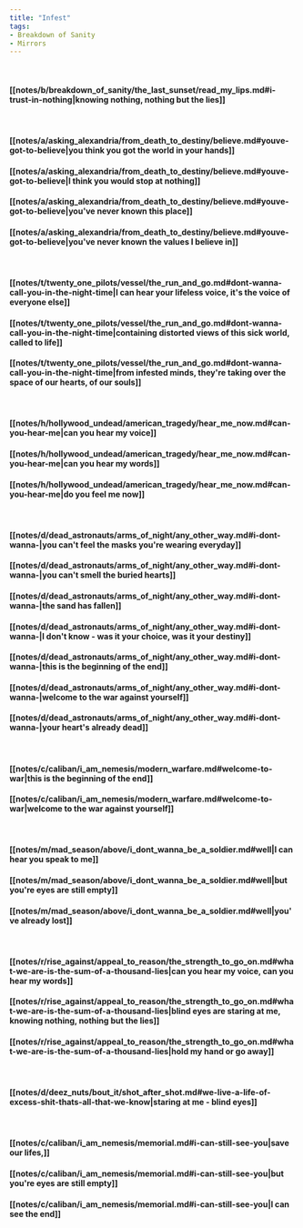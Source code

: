 ```yaml
---
title: "Infest"
tags:
- Breakdown of Sanity
- Mirrors
---
```

&nbsp;
#### [[notes/b/breakdown_of_sanity/the_last_sunset/read_my_lips.md#i-trust-in-nothing|knowing nothing, nothing but the lies]]
&nbsp;
#### [[notes/a/asking_alexandria/from_death_to_destiny/believe.md#youve-got-to-believe|you think you got the world in your hands]]
#### [[notes/a/asking_alexandria/from_death_to_destiny/believe.md#youve-got-to-believe|I think you would stop at nothing]]
#### [[notes/a/asking_alexandria/from_death_to_destiny/believe.md#youve-got-to-believe|you've never known this place]]
#### [[notes/a/asking_alexandria/from_death_to_destiny/believe.md#youve-got-to-believe|you've never known the values I believe in]]
&nbsp;
#### [[notes/t/twenty_one_pilots/vessel/the_run_and_go.md#dont-wanna-call-you-in-the-night-time|I can hear your lifeless voice, it's the voice of everyone else]]
#### [[notes/t/twenty_one_pilots/vessel/the_run_and_go.md#dont-wanna-call-you-in-the-night-time|containing distorted views of this sick world, called to life]]
#### [[notes/t/twenty_one_pilots/vessel/the_run_and_go.md#dont-wanna-call-you-in-the-night-time|from infested minds, they're taking over the space of our hearts, of our souls]]
&nbsp;
#### [[notes/h/hollywood_undead/american_tragedy/hear_me_now.md#can-you-hear-me|can you hear my voice]]
#### [[notes/h/hollywood_undead/american_tragedy/hear_me_now.md#can-you-hear-me|can you hear my words]]
#### [[notes/h/hollywood_undead/american_tragedy/hear_me_now.md#can-you-hear-me|do you feel me now]]
&nbsp;
#### [[notes/d/dead_astronauts/arms_of_night/any_other_way.md#i-dont-wanna-|you can't feel the masks you're wearing everyday]]
#### [[notes/d/dead_astronauts/arms_of_night/any_other_way.md#i-dont-wanna-|you can't smell the buried hearts]]
#### [[notes/d/dead_astronauts/arms_of_night/any_other_way.md#i-dont-wanna-|the sand has fallen]]
#### [[notes/d/dead_astronauts/arms_of_night/any_other_way.md#i-dont-wanna-|I don't know - was it your choice, was it your destiny]]
#### [[notes/d/dead_astronauts/arms_of_night/any_other_way.md#i-dont-wanna-|this is the beginning of the end]]
#### [[notes/d/dead_astronauts/arms_of_night/any_other_way.md#i-dont-wanna-|welcome to the war against yourself]]
#### [[notes/d/dead_astronauts/arms_of_night/any_other_way.md#i-dont-wanna-|your heart's already dead]]
&nbsp;
#### [[notes/c/caliban/i_am_nemesis/modern_warfare.md#welcome-to-war|this is the beginning of the end]]
#### [[notes/c/caliban/i_am_nemesis/modern_warfare.md#welcome-to-war|welcome to the war against yourself]]
&nbsp;
#### [[notes/m/mad_season/above/i_dont_wanna_be_a_soldier.md#well|I can hear you speak to me]]
#### [[notes/m/mad_season/above/i_dont_wanna_be_a_soldier.md#well|but you're eyes are still empty]]
#### [[notes/m/mad_season/above/i_dont_wanna_be_a_soldier.md#well|you've already lost]]
&nbsp;
#### [[notes/r/rise_against/appeal_to_reason/the_strength_to_go_on.md#what-we-are-is-the-sum-of-a-thousand-lies|can you hear my voice, can you hear my words]]
#### [[notes/r/rise_against/appeal_to_reason/the_strength_to_go_on.md#what-we-are-is-the-sum-of-a-thousand-lies|blind eyes are staring at me, knowing nothing, nothing but the lies]]
#### [[notes/r/rise_against/appeal_to_reason/the_strength_to_go_on.md#what-we-are-is-the-sum-of-a-thousand-lies|hold my hand or go away]]
&nbsp;
#### [[notes/d/deez_nuts/bout_it/shot_after_shot.md#we-live-a-life-of-excess-shit-thats-all-that-we-know|staring at me - blind eyes]]
&nbsp;
#### [[notes/c/caliban/i_am_nemesis/memorial.md#i-can-still-see-you|save our lifes,]]
#### [[notes/c/caliban/i_am_nemesis/memorial.md#i-can-still-see-you|but you're eyes are still empty]]
#### [[notes/c/caliban/i_am_nemesis/memorial.md#i-can-still-see-you|I can see the end]]
